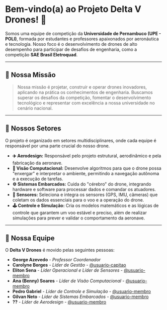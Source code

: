 # Bem-vindo(a) ao Projeto Delta V Drones! 🚁

Somos uma equipe de competição da **Universidade de Pernambuco (UPE - POLI)**, formada por estudantes e professores apaixonados por aeronáutica e tecnologia. Nosso foco é o desenvolvimento de drones de alto desempenho para participar de desafios de engenharia, como a competição **SAE Brasil Eletroquad**.



---

## 🎯 Nossa Missão

> Nossa missão é projetar, construir e operar drones inovadores, aplicando na prática os conhecimentos de engenharia. Buscamos superar os desafios da competição, fomentar o desenvolvimento tecnológico e representar com excelência a nossa universidade no cenário nacional.

---

## 🚀 Nossos Setores

O projeto é organizado em setores multidisciplinares, onde cada equipe é responsável por uma parte crucial do nosso drone.

* **✈️ Aerodesign:** Responsável pelo projeto estrutural, aerodinâmico e pela fabricação da aeronave.
* **🧠 Visão Computacional:** Desenvolve algoritmos para que o drone possa "enxergar" e interpretar o ambiente, permitindo a navegação autônoma e a execução de tarefas.
* **⚙️ Sistemas Embarcados:** Cuida do "cérebro" do drone, integrando hardware e software para processar dados e comandar os atuadores.
* **📡 Sensores:** Seleciona e integra os sensores (GPS, IMU, câmeras) que coletam os dados essenciais para o voo e a operação do drone.
* **🕹️ Controle e Simulação:** Cria os modelos matemáticos e as lógicas de controle que garantem um voo estável e preciso, além de realizar simulações para prever e validar o comportamento da aeronave.

---

## 👥 Nossa Equipe

O **Delta V Drones** é movido pelas seguintes pessoas:

* **George Azevedo** - *Professor Coordenador*
* **Carolyne Borges** - *Líder de Gestão* - [@usuario-capitao](https://github.com/usuario-capitao)
* **Eliton Sena** - *Líder Operacional e Líder de Sensores* - [@usuario-membro](https://github.com/usuario-membro)
* **Ana (Benny) Soares** - *Líder de Visão Computacional* - [@usuario-membro](https://github.com/usuario-membro)
* **Pedro Gabriel** - *Líder de Controle e Simulação* - [@usuario-membro](https://github.com/usuario-membro)
* **Gilvan Neto** - *Líder de Sistemas Embarcados* - [@usuario-membro](https://github.com/usuario-membro)
* **??** - *Líder de Aerodesign* - [@usuario-membro](https://github.com/usuario-membro)
